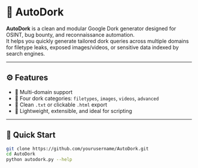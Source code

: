 # 🤖 AutoDork

**AutoDork** is a clean and modular Google Dork generator designed for OSINT, bug bounty, and reconnaissance automation.  
It helps you quickly generate tailored dork queries across multiple domains for filetype leaks, exposed images/videos, or sensitive data indexed by search engines.

---

## ⚙️ Features

- 🔸 Multi-domain support
- 🔸 Four dork categories: `filetypes`, `images`, `videos`, `advanced`
- 🔸 Clean `.txt` or clickable `.html` export
- 🔸 Lightweight, extensible, and ideal for scripting

---

## 🚀 Quick Start

```bash
git clone https://github.com/yourusername/AutoDork.git
cd AutoDork
python autodork.py --help
